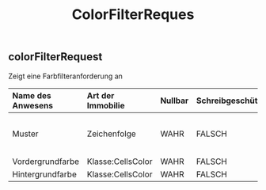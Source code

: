 ﻿---
title: ColorFilterReques
second_title: Aspose.Cells Cloud Documen
type: docs
url: /de/specification/model/colorfilterrequest/
description: "Aspose.Cells Cloud-Modellspezifikation: ColorFilterRequest. Bearbeiten Sie mühelos Excel und andere Tabellenkalkulationsdokumente mit Funktionen wie Öffnen, Generieren, Bearbeiten, Teilen, Zusammenführen, Vergleichen und Konvertieren"
weight: 50
---
## **colorFilterRequest**

 Zeigt eine Farbfilteranforderung an

| Name des Anwesens| Art der Immobilie| Nullbar| Schreibgeschützt| Standardwert| Beschreibung|
|:- |:- |:- |:- |:- |:- |
| Muster| Zeichenfolge| WAHR| FALSCH|| Ruft den Füllmustertyp ab oder legt diesen fest|
| Vordergrundfarbe| Klasse:CellsColor| WAHR| FALSCH|| Vordergrundfarbe|
| Hintergrundfarbe| Klasse:CellsColor| WAHR| FALSCH|| Hintergrundfarbe|

